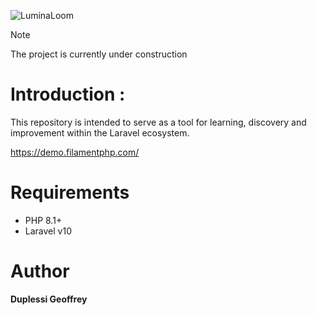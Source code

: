 ![LuminaLoom](https://github.com/Grezor/LuminaLoom/assets/38507456/2243627d-6862-4f2e-a3aa-6509ef26460a)

> [!NOTE]  
> The project is currently under construction

# Introduction : 
This repository is intended to serve as a tool for learning, discovery and improvement within the Laravel ecosystem.

https://demo.filamentphp.com/

# Requirements
- PHP 8.1+
- Laravel v10

# Author
**Duplessi Geoffrey**
